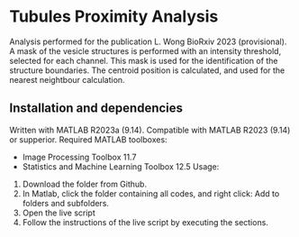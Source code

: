 # Tubules Proximity Analysis
Analysis performed for the publication L. Wong BioRxiv 2023 (provisional). 
A mask of the vesicle structures is performed with an intensity threshold, selected for each channel. This mask is used for the identification of the structure boundaries. The centroid position is calculated, and used for the nearest neightbour calculation. 
## Installation and dependencies
Written with MATLAB R2023a (9.14). Compatible with MATLAB R2023 (9.14) or supperior. 
Required MATLAB toolboxes: 
- Image Processing Toolbox 11.7
- Statistics and Machine Learning Toolbox 12.5
Usage: 
1. Download the folder from Github.
2. In Matlab, click the folder containing all codes, and right click: Add to folders and subfolders.
3. Open the live script
4. Follow the instructions of the live script by executing the sections. 
